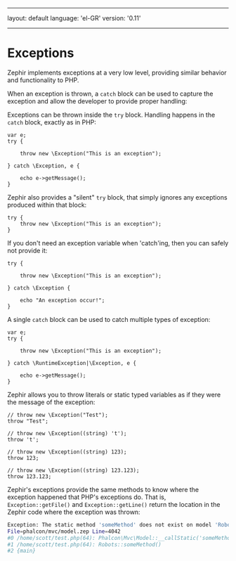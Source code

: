 * * *

layout: default language: 'el-GR' version: '0.11'

* * *

# Exceptions

Zephir implements exceptions at a very low level, providing similar behavior and functionality to PHP.

When an exception is thrown, a `catch` block can be used to capture the exception and allow the developer to provide proper handling:

Exceptions can be thrown inside the `try` block. Handling happens in the `catch` block, exactly as in PHP:

```zephir
var e;
try {

    throw new \Exception("This is an exception");

} catch \Exception, e {

    echo e->getMessage();
}
```

Zephir also provides a "silent" `try` block, that simply ignores any exceptions produced within that block:

```zephir
try {
    throw new \Exception("This is an exception");
}
```

If you don't need an exception variable when 'catch'ing, then you can safely not provide it:

```zephir
try {

    throw new \Exception("This is an exception");

} catch \Exception {

    echo "An exception occur!";
}
```

A single `catch` block can be used to catch multiple types of exception:

```zephir
var e;
try {

    throw new \Exception("This is an exception");

} catch \RuntimeException|\Exception, e {

    echo e->getMessage();
}
```

Zephir allows you to throw literals or static typed variables as if they were the message of the exception:

```zephir
// throw new \Exception("Test");
throw "Test";

// throw new \Exception((string) 't');
throw 't';

// throw new \Exception((string) 123);
throw 123;

// throw new \Exception((string) 123.123);
throw 123.123;
```

Zephir's exceptions provide the same methods to know where the exception happened that PHP's exceptions do. That is, `Exception::getFile()` and `Exception::getLine()` return the location in the Zephir code where the exception was thrown:

```bash
Exception: The static method 'someMethod' does not exist on model 'Robots'
File=phalcon/mvc/model.zep Line=4042
#0 /home/scott/test.php(64): Phalcon\Mvc\Model::__callStatic('someMethod', Array)
#1 /home/scott/test.php(64): Robots::someMethod()
#2 {main}
```